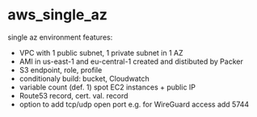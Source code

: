 # aws_single_az
single az environment features:
- VPC with 1 public subnet, 1 private subnet in 1 AZ
- AMI in us-east-1 and eu-central-1
  created and distibuted by Packer
- S3 endpoint, role, profile
- conditionaly build: bucket, Cloudwatch
- variable count (def. 1) spot EC2 instances + public IP
- Route53 record, cert. val. record
- option to add tcp/udp open port
  e.g. for WireGuard access add 5744
